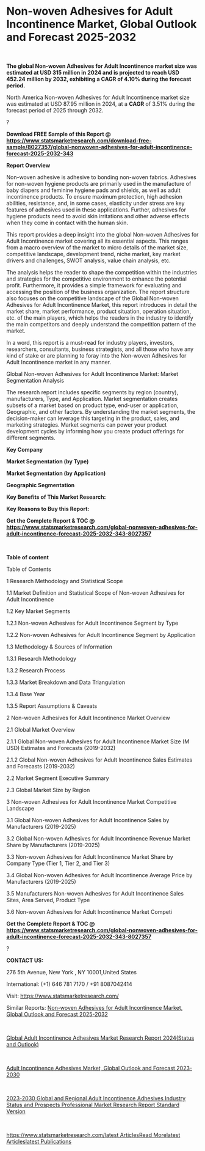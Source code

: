 <h1>Non-woven Adhesives for Adult Incontinence Market, Global Outlook and Forecast 2025-2032</h1><br/><p><strong>The global Non-woven Adhesives for Adult Incontinence market size was estimated at USD 315 million in 2024 and is projected to reach USD 452.24 million by 2032, exhibiting a <strong>CAGR</strong> of 4.10% during the forecast period.</strong></p>
 
 
 
 <p>North America Non-woven Adhesives for Adult Incontinence market size was estimated at USD 87.95 million in 2024, at a <strong>CAGR</strong> of 3.51% during the forecast period of 2025 through 2032.</p>
 
 
 
 <p>? </p>
 
 
 
 <p><strong>Download FREE Sample of this Report @ <a href="https://www.statsmarketresearch.com/download-free-sample/8027357/global-nonwoven-adhesives-for-adult-incontinence-forecast-2025-2032-343">https://www.statsmarketresearch.com/download-free-sample/8027357/global-nonwoven-adhesives-for-adult-incontinence-forecast-2025-2032-343</a></strong></p>
 
 
 
 <p><strong>Report Overview</strong></p>
 
 
 
 <p>Non-woven adhesive is adhesive to bonding non-woven fabrics. Adhesives for non-woven hygiene products are primarily used in the manufacture of baby diapers and feminine hygiene pads and shields, as well as adult incontinence products. To ensure maximum protection, high adhesion abilities, resistance, and, in some cases, elasticity under stress are key features of adhesives used in these applications. Further, adhesives for hygiene products need to avoid skin irritations and other adverse effects when they come in contact with the human skin.</p>
 
 
 
 <p>This report provides a deep insight into the global Non-woven Adhesives for Adult Incontinence market covering all its essential aspects. This ranges from a macro overview of the market to micro details of the market size, competitive landscape, development trend, niche market, key market drivers and challenges, SWOT analysis, value chain analysis, etc.</p>
 
 
 
 <p>The analysis helps the reader to shape the competition within the industries and strategies for the competitive environment to enhance the potential profit. Furthermore, it provides a simple framework for evaluating and accessing the position of the business organization. The report structure also focuses on the competitive landscape of the Global Non-woven Adhesives for Adult Incontinence Market, this report introduces in detail the market share, market performance, product situation, operation situation, etc. of the main players, which helps the readers in the industry to identify the main competitors and deeply understand the competition pattern of the market.</p>
 
 
 
 <p>In a word, this report is a must-read for industry players, investors, researchers, consultants, business strategists, and all those who have any kind of stake or are planning to foray into the Non-woven Adhesives for Adult Incontinence market in any manner.</p>
 
 
 
 <p>Global Non-woven Adhesives for Adult Incontinence Market: Market Segmentation Analysis</p>
 
 
 
 <p>The research report includes specific segments by region (country), manufacturers, Type, and Application. Market segmentation creates subsets of a market based on product type, end-user or application, Geographic, and other factors. By understanding the market segments, the decision-maker can leverage this targeting in the product, sales, and marketing strategies. Market segments can power your product development cycles by informing how you create product offerings for different segments.</p>
 
 
 
 <p><strong>Key Company</strong></p>
 
 
 
 <p><strong>Market Segmentation (by Type)</strong></p>
 
 
 
 <p><strong>Market Segmentation (<strong>by Application</strong>)</strong></p>
 
 
 
 <p><strong>Geographic Segmentation</strong></p>
 
 
 
 <p><strong>Key Benefits of This Market Research:</strong></p>
 
 
 
 <p><strong>Key <strong>Reasons to Buy</strong> this Report:</strong></p>
 
 
 
 <div><b>Get the Complete Report & TOC @ <a href="https://www.statsmarketresearch.com/global-nonwoven-adhesives-for-adult-incontinence-forecast-2025-2032-343-8027357">https://www.statsmarketresearch.com/global-nonwoven-adhesives-for-adult-incontinence-forecast-2025-2032-343-8027357</a></b></div>
 
 
 
 <p><br />
 
 <b>Table of content</b></p>
 
 
 
 <p>Table of Contents<br />
 
 1 Research Methodology and Statistical Scope<br />
 
 1.1 Market Definition and Statistical Scope of Non-woven Adhesives for Adult Incontinence<br />
 
 1.2 Key Market Segments<br />
 
 1.2.1 Non-woven Adhesives for Adult Incontinence Segment by Type<br />
 
 1.2.2 Non-woven Adhesives for Adult Incontinence Segment by Application<br />
 
 1.3 Methodology & Sources of Information<br />
 
 1.3.1 Research Methodology<br />
 
 1.3.2 Research Process<br />
 
 1.3.3 Market Breakdown and Data Triangulation<br />
 
 1.3.4 Base Year<br />
 
 1.3.5 Report Assumptions & Caveats<br />
 
 2 Non-woven Adhesives for Adult Incontinence Market Overview<br />
 
 2.1 Global Market Overview<br />
 
 2.1.1 Global Non-woven Adhesives for Adult Incontinence Market Size (M USD) Estimates and Forecasts (2019-2032)<br />
 
 2.1.2 Global Non-woven Adhesives for Adult Incontinence Sales Estimates and Forecasts (2019-2032)<br />
 
 2.2 Market Segment Executive Summary<br />
 
 2.3 Global Market Size by Region<br />
 
 3 Non-woven Adhesives for Adult Incontinence Market Competitive Landscape<br />
 
 3.1 Global Non-woven Adhesives for Adult Incontinence Sales by Manufacturers (2019-2025)<br />
 
 3.2 Global Non-woven Adhesives for Adult Incontinence Revenue Market Share by Manufacturers (2019-2025)<br />
 
 3.3 Non-woven Adhesives for Adult Incontinence Market Share by Company Type (Tier 1, Tier 2, and Tier 3)<br />
 
 3.4 Global Non-woven Adhesives for Adult Incontinence Average Price by Manufacturers (2019-2025)<br />
 
 3.5 Manufacturers Non-woven Adhesives for Adult Incontinence Sales Sites, Area Served, Product Type<br />
 
 3.6 Non-woven Adhesives for Adult Incontinence Market Competi</p>
 
 
 
 <div><b>Get the Complete Report & TOC @ <a href="https://www.statsmarketresearch.com/global-nonwoven-adhesives-for-adult-incontinence-forecast-2025-2032-343-8027357">https://www.statsmarketresearch.com/global-nonwoven-adhesives-for-adult-incontinence-forecast-2025-2032-343-8027357</a></b></div>
 
 
 
 <p>? </p>
 
 
 
 <p><b>CONTACT US:</b><br />
 
 276 5th Avenue, New York , NY 10001,United States<br />
 
 International: (+1) 646 781 7170 / +91 8087042414<br />
 
 Visit: <a href="https://www.statsmarketresearch.com/">https://www.statsmarketresearch.com/</a><br />
 
 Similar Reports: <a href="https://www.statsmarketresearch.com/global-nonwoven-adhesives-for-adult-incontinence-forecast-2025-2032-343-8027357">Non-woven Adhesives for Adult Incontinence Market, Global Outlook and Forecast 2025-2032</a><br />
 
 <br />
 
 <a href="https://www.statsmarketresearch.com/global-nonwoven-adhesives-for-adult-incontinence-forecast-2025-2032-343-8027357">Global Adult Incontinence Adhesives Market Research Report 2024(Status and Outlook)</a><br />
 
 <br />
 
 <a href="https://www.statsmarketresearch.com/global-nonwoven-adhesives-for-adult-incontinence-forecast-2025-2032-343-8027357">Adult Incontinence Adhesives Market, Global Outlook and Forecast 2023-2030</a><br />
 
 <br />
 
 <a href="https://www.statsmarketresearch.com/global-nonwoven-adhesives-for-adult-incontinence-forecast-2025-2032-343-8027357">2023-2030 Global and Regional Adult Incontinence Adhesives Industry Status and Prospects Professional Market Research Report Standard Version</a><br />
 
 <br />
 
 <a href="https://gyeongbokgung.com">https://www.statsmarketresearch.com/</a><a href="https://hallyeomaritime.com">latest Articles</a><a href="https://jingwansa.com">Read More</a><a href="https://nguoiviet.jp/">latest Articles</a><a href="https://www.intelmarketresearch.com/">latest Publications</a></p>